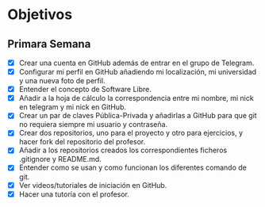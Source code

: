 # Objetivos

## Primara Semana

- [X] Crear una cuenta en GitHub además de entrar en el grupo de Telegram.
- [X] Configurar mi perfil en GitHub añadiendo mi localización, mi universidad y una nueva foto de perfil.
- [X] Entender el concepto de Software Libre.
- [X] Añadir a la hoja de cálculo la correspondencia entre mi nombre, mi nick en telegram y mi nick en GitHub.
- [X] Crear un par de claves Pública-Privada y añadirlas a GitHub para que git no requiera siempre mi usuario y contraseña.
- [X] Crear dos repositorios, uno para el proyecto y otro para ejercicios, y hacer fork del repositorio del profesor.
- [X] Añadir a los repositorios creados los correspondientes ficheros .gitignore y README.md.
- [X] Entender como se usan y como funcionan los diferentes comando de git.
- [X] Ver videos/tutoriales de iniciación en GitHub.
- [X] Hacer una tutoría con el profesor.
